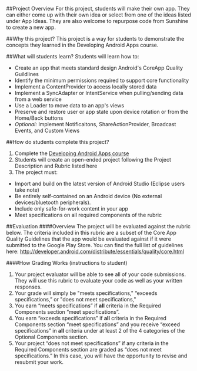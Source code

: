 ##Project Overview
For this project, students will make their own app. They can either come up with their own idea or select from one of the ideas listed under App Ideas. They are also welcome to repurpose code from Sunshine to create a new app. 


##Why this project?
This project is a way for students to demonstrate the concepts they learned in the Developing Android Apps course. 

##What will students learn?
Students will learn how to:
* Create an app that meets standard design Android's CoreApp Quality Guildlines
* Identify the minimum permissions required to support core functionality
* Implement a ContentProvider to access locally stored data
* Implement a SyncAdapter or IntentService when pulling/sending data from a web service
* Use a Loader to move data to an app's views
* Preserve and restore user or app state upon device rotation or from the Home/Back buttons
* *Optional:* Implement Notificaitons, ShareActionProvider, Broadcast Events, and Custom Views


##How do students complete this project?
1. Complete the <a href="https://www.udacity.com/course/viewer#!/c-ud853/l-1938208734/m-1922408690" target="_blank">Developing Android Apps course</a>
2. Students will create an open-ended project following the Project Description and Rubric listed here
3. The project must:
* Import and build on the latest version of Android Studio (Eclipse users take note)
* Be entirely self-contained on an Android device (No external devices/bluetooth peripherals).
* Include only safe-for-work content in your app
* Meet specifications on all required components of the rubric


##Evaluation
####Overview
The project will be evaluated against the rubric below. 
The criteria included in this rubric are a subset of the Core App Quality Guidelines that the app would be evaluated against if it were submitted to the Google Play Store. You can find the full list of guidelines here: http://developer.android.com/distribute/essentials/quality/core.html

 ####How Grading Works (instructions to student)
1. Your project evaluator will be able to see all of your code submissions. They will use this rubric to evaluate your code as well as your written responses.
2. Your grade will simply be "meets specifications," “exceeds specifications,” or "does not meet specifications,"
  1. You earn “meets specifications” if **all** criteria in the Required Components section “meet specifications”.
  2. You earn “exceeds specifications” if **all** criteria in the Required Components section “meet specifications” and you receive “exceed specifications” in **all** criteria under at least 2 of the 4 categories of the Optional Components section.
  3. Your project “does not meet specifications” if any criteria in the Required Components section are graded as “does not meet specifications.” In this case, you will have the opportunity to revise and resubmit your work.



